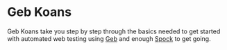 # Geb Koans

Geb Koans take you step by step through the basics needed to get started with automated web testing using [Geb](http://www.gebish.org/) and enough [Spock](https://code.google.com/p/spock/) to get going.


